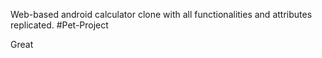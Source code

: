 Web-based android calculator clone with all functionalities and attributes replicated. #Pet-Project


Great

